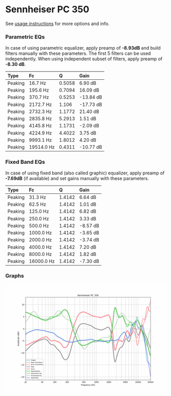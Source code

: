 # Sennheiser PC 350
See [usage instructions](https://github.com/jaakkopasanen/AutoEq#usage) for more options and info.

### Parametric EQs
In case of using parametric equalizer, apply preamp of **-8.93dB** and build filters manually
with these parameters. The first 5 filters can be used independently.
When using independent subset of filters, apply preamp of **-8.30 dB**.

| Type    | Fc         |      Q | Gain      |
|:--------|:-----------|:-------|:----------|
| Peaking | 16.7 Hz    | 0.5058 | 6.90 dB   |
| Peaking | 195.6 Hz   | 0.7094 | 16.09 dB  |
| Peaking | 370.7 Hz   | 0.5253 | -13.84 dB |
| Peaking | 2172.7 Hz  | 1.106  | -17.73 dB |
| Peaking | 2732.3 Hz  | 1.1772 | 21.40 dB  |
| Peaking | 2835.8 Hz  | 5.2913 | 1.51 dB   |
| Peaking | 4145.8 Hz  | 1.1731 | -2.09 dB  |
| Peaking | 4224.9 Hz  | 4.4022 | 3.75 dB   |
| Peaking | 9993.1 Hz  | 1.8012 | 4.20 dB   |
| Peaking | 19514.0 Hz | 0.4311 | -10.77 dB |

### Fixed Band EQs
In case of using fixed band (also called graphic) equalizer, apply preamp of **-7.69dB**
(if available) and set gains manually with these parameters.

| Type    | Fc         |      Q | Gain     |
|:--------|:-----------|:-------|:---------|
| Peaking | 31.3 Hz    | 1.4142 | 6.64 dB  |
| Peaking | 62.5 Hz    | 1.4142 | 1.01 dB  |
| Peaking | 125.0 Hz   | 1.4142 | 6.82 dB  |
| Peaking | 250.0 Hz   | 1.4142 | 3.33 dB  |
| Peaking | 500.0 Hz   | 1.4142 | -8.57 dB |
| Peaking | 1000.0 Hz  | 1.4142 | -3.65 dB |
| Peaking | 2000.0 Hz  | 1.4142 | -3.74 dB |
| Peaking | 4000.0 Hz  | 1.4142 | 7.20 dB  |
| Peaking | 8000.0 Hz  | 1.4142 | 1.82 dB  |
| Peaking | 16000.0 Hz | 1.4142 | -7.30 dB |

### Graphs
![](./Sennheiser%20PC%20350.png)